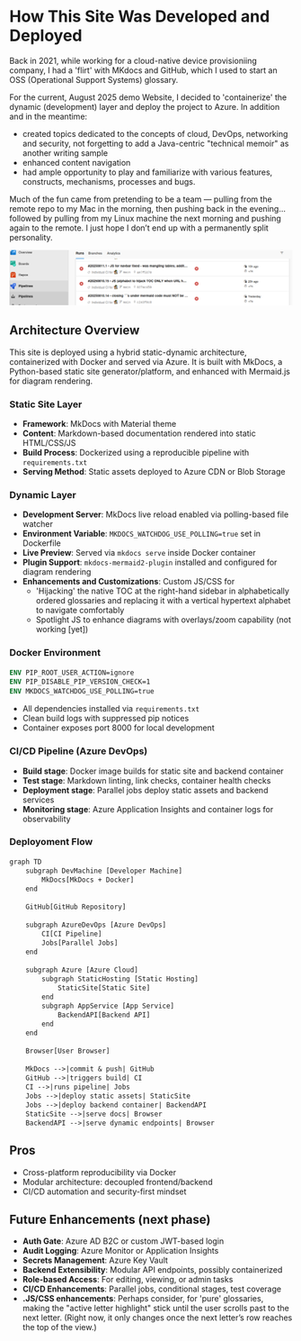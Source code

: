# How This Site Was Developed and Deployed

Back in 2021, while working for a cloud-native device provisioniing company, I had a 'flirt' with MKdocs and GitHub, which I used to start an OSS (Operational Support Systems) glossary.

For the current, August 2025 demo Website, I decided to 'containerize' the dynamic (development) layer and deploy the project to Azure. In addition and in the meantime:

- created topics dedicated to the concepts of cloud, DevOps, networking and security, not forgetting to add a Java-centric "technical memoir" as another writing sample
- enhanced content navigation
- had ample opportunity to play and familiarize with various features, constructs, mechanisms, processes and bugs.

Much of the fun came from pretending to be a team — pulling from the remote repo to my Mac in the morning, then pushing back in the evening... followed by pulling from my Linux machine the next morning and pushing again to the remote. I just hope I don’t end up with a permanently split personality.

![](img/screenshot-azure-devops.png)

## Architecture Overview

This site is deployed using a hybrid static-dynamic architecture, containerized with Docker and served via Azure. It is built with MkDocs, a Python-based static site generator/platform, and enhanced with Mermaid.js for diagram rendering.

### Static Site Layer

- **Framework**: MkDocs with Material theme
- **Content**: Markdown-based documentation rendered into static HTML/CSS/JS
- **Build Process**: Dockerized using a reproducible pipeline with `requirements.txt`
- **Serving Method**: Static assets deployed to Azure CDN or Blob Storage

### Dynamic Layer

- **Development Server**: MkDocs live reload enabled via polling-based file watcher
- **Environment Variable**: `MKDOCS_WATCHDOG_USE_POLLING=true` set in Dockerfile
- **Live Preview**: Served via `mkdocs serve` inside Docker container
- **Plugin Support**: `mkdocs-mermaid2-plugin` installed and configured for diagram rendering
- **Enhancements and Customizations**: Custom JS/CSS for
  - 'Hijacking' the native TOC at the right-hand sidebar in alphabetically ordered glossaries and replacing it with a vertical hypertext alphabet to navigate comfortably
  - Spotlight JS to enhance diagrams with overlays/zoom capability (not working \[yet])

### Docker Environment

```Dockerfile
ENV PIP_ROOT_USER_ACTION=ignore
ENV PIP_DISABLE_PIP_VERSION_CHECK=1
ENV MKDOCS_WATCHDOG_USE_POLLING=true
```

- All dependencies installed via `requirements.txt`
- Clean build logs with suppressed pip notices
- Container exposes port 8000 for local development

### CI/CD Pipeline (Azure DevOps)

- **Build stage**: Docker image builds for static site and backend container
- **Test stage**: Markdown linting, link checks, container health checks
- **Deployment stage**: Parallel jobs deploy static assets and backend services
- **Monitoring stage**: Azure Application Insights and container logs for observability

### Deployoment Flow

```mermaid
graph TD
    subgraph DevMachine [Developer Machine]
        MkDocs[MkDocs + Docker]
    end

    GitHub[GitHub Repository]

    subgraph AzureDevOps [Azure DevOps]
        CI[CI Pipeline]
        Jobs[Parallel Jobs]
    end

    subgraph Azure [Azure Cloud]
        subgraph StaticHosting [Static Hosting]
            StaticSite[Static Site]
        end
        subgraph AppService [App Service]
            BackendAPI[Backend API]
        end
    end

    Browser[User Browser]

    MkDocs -->|commit & push| GitHub
    GitHub -->|triggers build| CI
    CI -->|runs pipeline| Jobs
    Jobs -->|deploy static assets| StaticSite
    Jobs -->|deploy backend container| BackendAPI
    StaticSite -->|serve docs| Browser
    BackendAPI -->|serve dynamic endpoints| Browser
```

## Pros

- Cross-platform reproducibility via Docker
- Modular architecture: decoupled frontend/backend
- CI/CD automation and security-first mindset

## Future Enhancements (next phase)

- **Auth Gate**: Azure AD B2C or custom JWT-based login
- **Audit Logging**: Azure Monitor or Application Insights
- **Secrets Management**: Azure Key Vault
- **Backend Extensibility**: Modular API endpoints, possibly containerized
- **Role-based Access**: For editing, viewing, or admin tasks
- **CI/CD Enhancements**: Parallel jobs, conditional stages, test coverage
- **.JS/CSS enhancements**: Perhaps consider, for 'pure' glossaries, making the "active letter highlight" stick until the user scrolls past to the next letter. (Right now, it only changes once the next letter’s row reaches the top of the view.)
